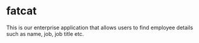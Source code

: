 # fatcat
This is our enterprise application that allows users to find employee details such as name, job, job title etc. 
